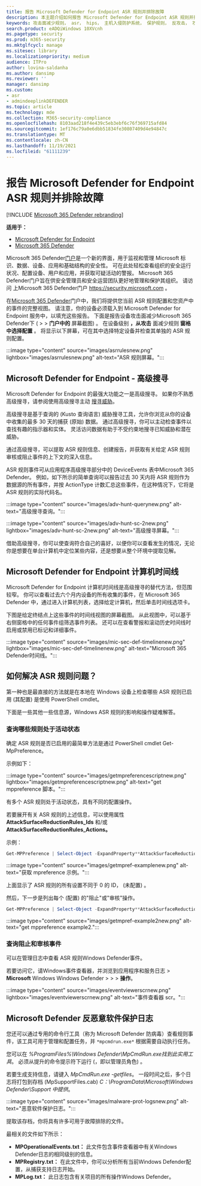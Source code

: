 ```yaml
---
title: 报告 Microsoft Defender for Endpoint ASR 规则并排除故障
description: 本主题介绍如何报告 Microsoft Defender for Endpoint ASR 规则并排除故障
keywords: 攻击面减少规则， asr， hips， 主机入侵防护系统， 保护规则， 反攻击， 攻击， 感染防护， microsoft defender 终结点
search.product: eADQiWindows 10XVcnh
ms.pagetype: security
ms.prod: m365-security
ms.mktglfcycl: manage
ms.sitesec: library
ms.localizationpriority: medium
audience: ITPro
author: lovina-saldanha
ms.author: dansimp
ms.reviewer: ''
manager: dansimp
ms.custom:
- asr
- admindeeplinkDEFENDER
ms.topic: article
ms.technology: mde
ms.collection: M365-security-compliance
ms.openlocfilehash: 8103aad218f4e439c5eb3ebf6c76f369715afd84
ms.sourcegitcommit: 1ef176c79a0e6dbb51834fe30807409d4e94847c
ms.translationtype: MT
ms.contentlocale: zh-CN
ms.lasthandoff: 11/19/2021
ms.locfileid: "61111239"
---
```

# <a name="report-and-troubleshoot-microsoft-defender-for-endpoint-asr-rules"></a>报告 Microsoft Defender for Endpoint ASR 规则并排除故障

[!INCLUDE [Microsoft 365 Defender rebranding](../../includes/microsoft-defender.md)]

**适用于：**

- [Microsoft Defender for Endpoint](https://go.microsoft.com/fwlink/?linkid=2154037)
- [Microsoft 365 Defender](https://go.microsoft.com/fwlink/?linkid=2118804)

Microsoft 365 Defender<a href="https://go.microsoft.com/fwlink/p/?linkid=2077139" target="_blank">门户</a>是一个新的界面，用于监视和管理 Microsoft 标识、数据、设备、应用和基础结构的安全性。 可在此处轻松查看组织的安全运行状况、配置设备、用户和应用，并获取可疑活动的警报。 Microsoft 365 Defender门户旨在供安全管理员和安全运营团队更好地管理和保护其组织。 请访问 上Microsoft 365 Defender门户 <a href="https://go.microsoft.com/fwlink/p/?linkid=2077139" target="_blank"><https://security.microsoft.com></a> 。

在<a href="https://go.microsoft.com/fwlink/p/?linkid=2077139" target="_blank">Microsoft 365 Defender</a>门户中，我们将提供您当前 ASR 规则配置和您资产中的事件的完整视图。 请注意，你的设备必须载入到 Microsoft Defender for Endpoint 服务中，以填充这些报告。
下面是报告设备攻击面减少Microsoft 365 Defender下 ( \>  \> **门户中的** 屏幕截图) 。 在设备级别 **，从攻击** 面减少规则 **窗格中选择配置** 。 将显示以下屏幕，可在其中选择特定设备并检查其单独的 ASR 规则配置。

:::image type="content" source="images/asrrulesnew.png" lightbox="images/asrrulesnew.png" alt-text="ASR 规则屏幕。":::

## <a name="microsoft-defender-for-endpoint---advanced-hunting"></a>Microsoft Defender for Endpoint - 高级搜寻

Microsoft Defender for Endpoint 的最强大功能之一是高级搜寻。 如果你不熟悉高级搜寻，请参阅使用高级搜寻主动 [搜寻威胁](advanced-hunting-overview.md)。

高级搜寻是基于查询的 (Kusto 查询语言) 威胁搜寻工具，允许你浏览从你的设备中收集的最多 30 天的捕获 (原始) 数据。 通过高级搜寻，你可以主动检查事件以查找有趣的指示器和实体。 灵活访问数据有助于不受约束地搜寻已知威胁和潜在威胁。

通过高级搜寻，可以提取 ASR 规则信息、创建报告，并获取有关给定 ASR 规则审核或阻止事件的上下文的深入信息。

ASR 规则事件可从应用程序高级搜寻部分中的 DeviceEvents 表中Microsoft 365 Defender。 例如，如下所示的简单查询可以报告过去 30 天内将 ASR 规则作为数据源的所有事件，并按 ActionType 计数汇总这些事件，在这种情况下，它将是 ASR 规则的实际代码名。

:::image type="content" source="images/adv-hunt-querynew.png" alt-text="高级搜寻查询。":::

:::image type="content" source="images/adv-hunt-sc-2new.png" lightbox="images/adv-hunt-sc-2new.png" alt-text="高级搜寻屏幕。":::

借助高级搜寻，你可以使查询符合自己的喜好，以便你可以查看发生的情况，无论你是想要在单台计算机中定位某些内容，还是想要从整个环境中提取见解。

## <a name="microsoft-defender-for-endpoint-machine-timeline"></a>Microsoft Defender for Endpoint 计算机时间线

Microsoft Defender for Endpoint 计算机时间线是高级搜寻的替代方法，但范围较窄。 你可以查看过去六个月内设备的所有收集的事件，在 Microsoft 365 Defender 中，通过进入计算机列表，选择给定计算机，然后单击时间线选项卡。

下图是给定终结点上这些事件的时间线视图的屏幕截图。 从此视图中，可以基于右侧窗格中的任何事件组筛选事件列表。 还可以在查看警报和滚动历史时间线时启用或禁用已标记和详细事件。

:::image type="content" source="images/mic-sec-def-timelinenew.png" lightbox="images/mic-sec-def-timelinenew.png" alt-text="Microsoft 365 Defender时间线。":::

## <a name="how-to-troubleshoot-asr-rules"></a>如何解决 ASR 规则问题？

第一种也是最直接的方法就是在本地在 Windows 设备上检查哪些 ASR 规则已启用 (其配置) 是使用 PowerShell cmdlet。

下面是一些其他一些信息源，Windows ASR 规则的影响和操作疑难解答。

### <a name="querying-which-rules-are-active"></a>查询哪些规则处于活动状态

确定 ASR 规则是否已启用的最简单方法是通过 PowerShell cmdlet Get-MpPreference。

示例如下：

:::image type="content" source="images/getmpreferencescriptnew.png" lightbox="images/getmpreferencescriptnew.png" alt-text="get mppreference 脚本。":::

有多个 ASR 规则处于活动状态，具有不同的配置操作。

若要展开有关 ASR 规则的上述信息，可以使用属性 **AttackSurfaceReductionRules_Ids** 和/或 **AttackSurfaceReductionRules_Actions。**

示例：

```powershell
Get-MPPreference | Select-Object -ExpandProperty**AttackSurfaceReductionRules_Ids
```

:::image type="content" source="images/getmpref-examplenew.png" alt-text="获取 mpreference 示例。":::

上面显示了 ASR 规则的所有设置不同于 0 的 ID， (未配置) 。

然后，下一步是列出每个 (配置) 的"阻止"或"审核"操作。

```powershell
Get-MPPreference | Select-Object -ExpandProperty**AttackSurfaceReductionRules_Actions
```

:::image type="content" source="images/getmpref-example2new.png" alt-text="get mppreference example2.":::

### <a name="querying-blocking-and-auditing-events"></a>查询阻止和审核事件

可以在管理日志中查看 ASR 规则Windows Defender事件。

若要访问它，请Windows事件查看器，并浏览到应用程序和服务日志 \> **Microsoft** Windows Windows Defender \>  \>  \> **操作**。

:::image type="content" source="images/eventviewerscrnew.png" lightbox="images/eventviewerscrnew.png" alt-text="事件查看器 scr。":::

## <a name="microsoft-defender-antimalware-protection-logs"></a>Microsoft Defender 反恶意软件保护日志

您还可以通过专用的命令行工具（称为 Microsoft Defender 防病毒）查看规则事件，该工具可用于管理和配置任务，并 `*mpcmdrun.exe*` 根据需要自动执行任务。

您可以在 *%ProgramFiles%\Windows Defender\MpCmdRun.exe找到此实用工具*。 必须从提升的命令提示符下运行 (，即以管理员角色) 。

若要生成支持信息，请键入 *MpCmdRun.exe -getfiles*。 一段时间之后，多个日志将打包到存档 (MpSupportFiles.cab) *C：\ProgramData\Microsoft\Windows Defender\Support 中提供*。

:::image type="content" source="images/malware-prot-logsnew.png" alt-text="恶意软件保护日志。":::

提取该存档，你将具有许多可用于故障排除的文件。

最相关的文件如下所示：

- **MPOperationalEvents.txt：** 此文件包含事件查看器中有关Windows Defender日志的相同级别的信息。
- **MPRegistry.txt：** 在此文件中，你可以分析所有当前Windows Defender配置，从捕获支持日志开始。
- **MPLog.txt：** 此日志包含有关项目的所有操作Windows Defender。
